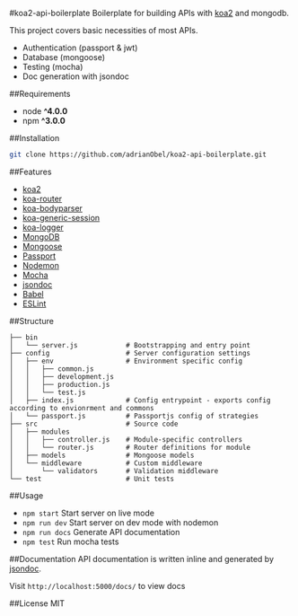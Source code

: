 #koa2-api-boilerplate
Boilerplate for building APIs with [koa2](https://github.com/koajs/koa/tree/v2.x) and mongodb.

This project covers basic necessities of most APIs.
* Authentication (passport & jwt)
* Database (mongoose)
* Testing (mocha)
* Doc generation with jsondoc

##Requirements
* node __^4.0.0__
* npm __^3.0.0__

##Installation
```bash
git clone https://github.com/adrianObel/koa2-api-boilerplate.git
```

##Features
* [koa2](https://github.com/koajs/koa/tree/v2.x)
* [koa-router](https://github.com/alexmingoia/koa-router)
* [koa-bodyparser](https://github.com/koajs/bodyparser)
* [koa-generic-session](https://github.com/koajs/generic-session)
* [koa-logger](https://github.com/koajs/logger)
* [MongoDB](http://mongodb.org/)
* [Mongoose](http://mongoosejs.com/)
* [Passport](http://passportjs.org/)
* [Nodemon](http://nodemon.io/)
* [Mocha](https://mochajs.org/)
* [jsondoc](http://apidocjs.com/)
* [Babel](https://github.com/babel/babel)
* [ESLint](http://eslint.org/)

##Structure
```
├── bin
│   └── server.js            # Bootstrapping and entry point
├── config                   # Server configuration settings
│   ├── env                  # Environment specific config
│   │   ├── common.js
│   │   ├── development.js
│   │   ├── production.js
│   │   └── test.js
│   ├── index.js             # Config entrypoint - exports config according to envionrment and commons
│   └── passport.js          # Passportjs config of strategies
├── src                      # Source code
│   ├── modules
│   │   ├── controller.js    # Module-specific controllers
│   │   └── router.js        # Router definitions for module
│   ├── models               # Mongoose models
│   └── middleware           # Custom middleware
│       └── validators       # Validation middleware
└── test                     # Unit tests
```

##Usage
* `npm start` Start server on live mode
* `npm run dev` Start server on dev mode with nodemon
* `npm run docs` Generate API documentation
* `npm test` Run mocha tests

##Documentation
API documentation is written inline and generated by [jsondoc](http://apidocjs.com/).

Visit `http://localhost:5000/docs/` to view docs

##License
MIT
